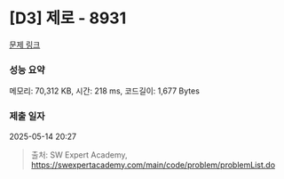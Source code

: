 # [D3] 제로 - 8931 

[문제 링크](https://swexpertacademy.com/main/code/problem/problemDetail.do?contestProbId=AW5jBWLq7jwDFATQ) 

### 성능 요약

메모리: 70,312 KB, 시간: 218 ms, 코드길이: 1,677 Bytes

### 제출 일자

2025-05-14 20:27



> 출처: SW Expert Academy, https://swexpertacademy.com/main/code/problem/problemList.do
